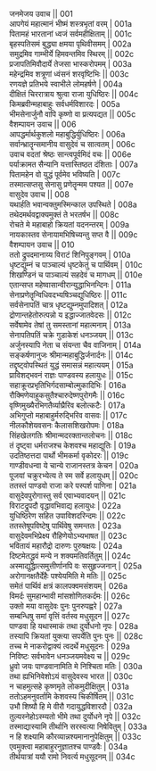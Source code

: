 जनमेजय उवाच ||	001    
आपगेयं महात्मानं भीष्मं शस्त्रभृतां वरम् |	001a  
पितामहं भारतानां ध्वजं सर्वमहीक्षिताम् ||	001c  
बृहस्पतिसमं बुद्ध्या क्षमया पृथिवीसमम् |	002a  
समुद्रमिव गाम्भीर्ये हिमवन्तमिव स्थिरम् ||	002c  
प्रजापतिमिवौदार्ये तेजसा भास्करोपमम् |	003a  
महेन्द्रमिव शत्रूणां ध्वंसनं शरवृष्टिभिः ||	003c  
रणयज्ञे प्रतिभये स्वाभीले लोमहर्षणे |	004a  
दीक्षितं चिररात्राय श्रुत्वा राजा युधिष्ठिरः ||	004c  
किमब्रवीन्महाबाहुः सर्वधर्मविशारदः |	005a  
भीमसेनार्जुनौ वापि कृष्णो वा प्रत्यपद्यत ||	005c  
वैशम्पायन उवाच ||	006    
आपद्धर्मार्थकुशलो महाबुद्धिर्युधिष्ठिरः |	006a  
सर्वान्भ्रातॄन्समानीय वासुदेवं च सात्वतम् |	006c  
उवाच वदतां श्रेष्ठः सान्त्वपूर्वमिदं वचः ||	006e   
पर्याक्रामत सैन्यानि यत्तास्तिष्ठत दंशिताः |	007a  
पितामहेन वो युद्धं पूर्वमेव भविष्यति |	007c  
तस्मात्सप्तसु सेनासु प्रणेतॄन्मम पश्यत ||	007e   
वासुदेव उवाच ||	008    
यथार्हति भवान्वक्तुमस्मिन्काल उपस्थिते |	008a  
तथेदमर्थवद्वाक्यमुक्तं ते भरतर्षभ ||	008c  
रोचते मे महाबाहो क्रियतां यदनन्तरम् |	009a  
नायकास्तव सेनायामभिषिच्यन्तु सप्त वै ||	009c  
वैशम्पायन उवाच ||	010   
ततो द्रुपदमानाय्य विराटं शिनिपुङ्गवम् |	010a  
धृष्टद्युम्नं च पाञ्चाल्यं धृष्टकेतुं च पार्थिवम् |	010c  
शिखण्डिनं च पाञ्चाल्यं सहदेवं च मागधम् ||	010e   
एतान्सप्त महेष्वासान्वीरान्युद्धाभिनन्दिनः |	011a  
सेनाप्रणेतॄन्विधिवदभ्यषिञ्चद्युधिष्ठिरः ||	011c  
सर्वसेनापतिं चात्र धृष्टद्युम्नमुपादिशत् |	012a  
द्रोणान्तहेतोरुत्पन्नो य इद्धाज्जातवेदसः ||	012c  
सर्वेषामेव तेषां तु समस्तानां महात्मनाम् |	013a  
सेनापतिपतिं चक्रे गुडाकेशं धनञ्जयम् ||	013c  
अर्जुनस्यापि नेता च संयन्ता चैव वाजिनाम् |	014a  
सङ्कर्षणानुजः श्रीमान्महाबुद्धिर्जनार्दनः ||	014c  
तद्दृष्ट्वोपस्थितं युद्धं समासन्नं महात्ययम् |	015a  
प्राविशद्भवनं राज्ञः पाण्डवस्य हलायुधः ||	015c  
सहाक्रूरप्रभृतिभिर्गदसाम्बोल्मुकादिभिः |	016a  
रौक्मिणेयाहुकसुतैश्चारुदेष्णपुरोगमैः ||	016c  
वृष्णिमुख्यैरभिगतैर्व्याघ्रैरिव बलोत्कटैः |	017a  
अभिगुप्तो महाबाहुर्मरुद्भिरिव वासवः ||	017c  
नीलकौशेयवसनः कैलासशिखरोपमः |	018a  
सिंहखेलगतिः श्रीमान्मदरक्तान्तलोचनः ||	018c  
तं दृष्ट्वा धर्मराजश्च केशवश्च महाद्युतिः |	019a  
उदतिष्ठत्तदा पार्थो भीमकर्मा वृकोदरः ||	019c  
गाण्डीवधन्वा ये चान्ये राजानस्तत्र केचन |	020a  
पूजयां चक्रुरभ्येत्य ते स्म सर्वे हलायुधम् ||	020c  
ततस्तं पाण्डवो राजा करे पस्पर्श पाणिना |	021a  
वासुदेवपुरोगास्तु सर्व एवाभ्यवादयन् ||	021c  
विराटद्रुपदौ वृद्धावभिवाद्य हलायुधः |	022a  
युधिष्ठिरेण सहित उपाविशदरिन्दमः ||	022c  
ततस्तेषूपविष्टेषु पार्थिवेषु समन्ततः |	023a  
वासुदेवमभिप्रेक्ष्य रौहिणेयोऽभ्यभाषत ||	023c  
भवितायं महारौद्रो दारुणः पुरुषक्षयः |	024a  
दिष्टमेतद्ध्रुवं मन्ये न शक्यमतिवर्तितुम् ||	024c  
अस्माद्युद्धात्समुत्तीर्णानपि वः ससुहृज्जनान् |	025a  
अरोगानक्षतैर्देहैः पश्येयमिति मे मतिः ||	025c  
समेतं पार्थिवं क्षत्रं कालपक्वमसंशयम् |	026a  
विमर्दः सुमहान्भावी मांसशोणितकर्दमः ||	026c  
उक्तो मया वासुदेवः पुनः पुनरुपह्वरे |	027a  
सम्बन्धिषु समां वृत्तिं वर्तस्व मधुसूदन ||	027c  
पाण्डवा हि यथास्माकं तथा दुर्योधनो नृपः |	028a  
तस्यापि क्रियतां युक्त्या सपर्येति पुनः पुनः ||	028c  
तच्च मे नाकरोद्वाक्यं त्वदर्थे मधुसूदनः |	029a  
निविष्टः सर्वभावेन धनञ्जयमवेक्ष्य च ||	029c  
ध्रुवो जयः पाण्डवानामिति मे निश्चिता मतिः |	030a  
तथा ह्यभिनिवेशोऽयं वासुदेवस्य भारत ||	030c  
न चाहमुत्सहे कृष्णमृते लोकमुदीक्षितुम् |	031a  
ततोऽहमनुवर्तामि केशवस्य चिकीर्षितम् ||	031c  
उभौ शिष्यौ हि मे वीरौ गदायुद्धविशारदौ |	032a  
तुल्यस्नेहोऽस्म्यतो भीमे तथा दुर्योधने नृपे ||	032c  
तस्माद्यास्यामि तीर्थानि सरस्वत्या निषेवितुम् |	033a  
न हि शक्ष्यामि कौरव्यान्नश्यमानानुपेक्षितुम् ||	033c  
एवमुक्त्वा महाबाहुरनुज्ञातश्च पाण्डवैः |	034a  
तीर्थयात्रां ययौ रामो निवर्त्य मधुसूदनम् ||	034c  
